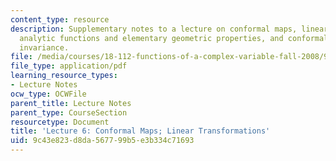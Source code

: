 ```yaml
---
content_type: resource
description: Supplementary notes to a lecture on conformal maps, linear transformations,
  analytic functions and elementary geometric properties, and conformality and scalar
  invariance.
file: /media/courses/18-112-functions-of-a-complex-variable-fall-2008/9c43e823d8da567799b5e3b334c71693_lecture6.pdf
file_type: application/pdf
learning_resource_types:
- Lecture Notes
ocw_type: OCWFile
parent_title: Lecture Notes
parent_type: CourseSection
resourcetype: Document
title: 'Lecture 6: Conformal Maps; Linear Transformations'
uid: 9c43e823-d8da-5677-99b5-e3b334c71693
---
```

